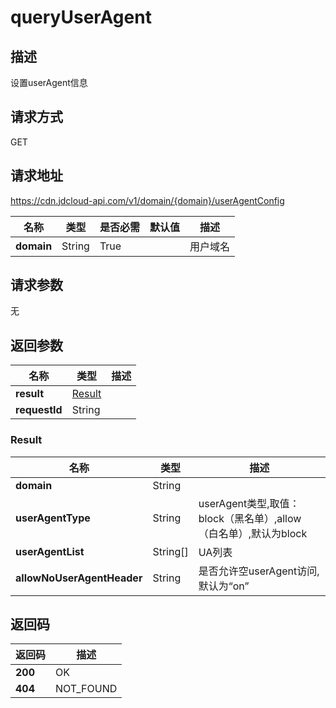 # queryUserAgent


## 描述
设置userAgent信息

## 请求方式
GET

## 请求地址
https://cdn.jdcloud-api.com/v1/domain/{domain}/userAgentConfig

|名称|类型|是否必需|默认值|描述|
|---|---|---|---|---|
|**domain**|String|True| |用户域名|

## 请求参数
无


## 返回参数
|名称|类型|描述|
|---|---|---|
|**result**|[Result](#result)| |
|**requestId**|String| |

### <div id="Result">Result</div>
|名称|类型|描述|
|---|---|---|
|**domain**|String| |
|**userAgentType**|String|userAgent类型,取值：block（黑名单）,allow（白名单）,默认为block|
|**userAgentList**|String[]|UA列表|
|**allowNoUserAgentHeader**|String|是否允许空userAgent访问,默认为“on”|

## 返回码
|返回码|描述|
|---|---|
|**200**|OK|
|**404**|NOT_FOUND|
